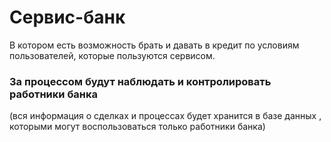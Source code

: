 #                        Сервис-банк
В котором есть возможность брать и давать в кредит по 
условиям пользователей, которые пользуются сервисом.
### За процессом будут наблюдать и контролировать работники банка 
(вся информация о сделках и процессах будет
хранится в базе данных , которыми могут воспользоваться только работники 
банка)

